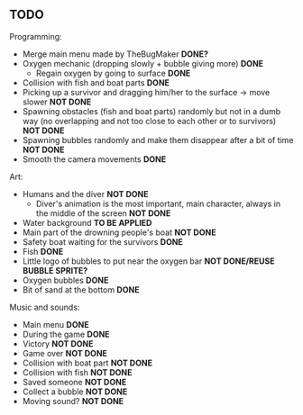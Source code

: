 ## TODO

Programming:

- Merge main menu made by TheBugMaker **DONE?**
- Oxygen mechanic (dropping slowly + bubble giving more) **DONE**
	- Regain oxygen by going to surface **DONE**
- Collision with fish and boat parts **DONE**
- Picking up a survivor and dragging him/her to the surface -> move slower **NOT DONE**
- Spawning obstacles (fish and boat parts) randomly but not in a dumb way (no overlapping and not too close to each other or to survivors) **NOT DONE**
- Spawning bubbles randomly and make them disappear after a bit of time **NOT DONE**
- Smooth the camera movements **DONE**

Art:
- Humans and the diver **NOT DONE**
	- Diver's animation is the most important, main character, always in the middle of the screen **NOT DONE**
- Water background **TO BE APPLIED**
- Main part of the drowning people's boat **NOT DONE**
- Safety boat waiting for the survivors **DONE**
- Fish **DONE**
- Little logo of bubbles to put near the oxygen bar **NOT DONE/REUSE BUBBLE SPRITE?**
- Oxygen bubbles **DONE**
- Bit of sand at the bottom **DONE**

Music and sounds:

- Main menu **DONE**
- During the game **DONE**
- Victory **NOT DONE**
- Game over **NOT DONE**
- Collision with boat part **NOT DONE**
- Collision with fish **NOT DONE**
- Saved someone **NOT DONE**
- Collect a bubble **NOT DONE**
- Moving sound? **NOT DONE**
